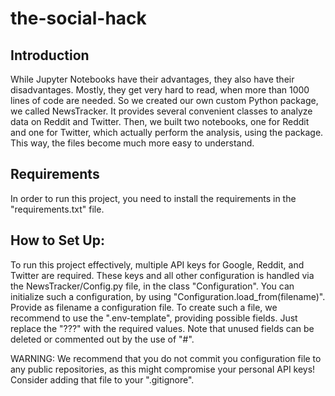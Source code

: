 # the-social-hack

## Introduction

While Jupyter Notebooks have their advantages, they also have their disadvantages. Mostly, they get very hard to read, when more than 1000 lines of code are needed. So we created our own custom Python package, we called NewsTracker. It provides several convenient classes to analyze data on Reddit and Twitter. Then, we built two notebooks, one for Reddit and one for Twitter, which actually perform the analysis, using the package. This way, the files become much more easy to understand.

## Requirements

In order to run this project, you need to install the requirements in the "requirements.txt" file.

## How to Set Up:

To run this project effectively, multiple API keys for Google, Reddit, and Twitter are required. These keys and all other configuration is handled via the NewsTracker/Config.py file, in the class "Configuration". You can initialize such a configuration, by using "Configuration.load_from(filename)". Provide as filename a configuration file. To create such a file, we recommend to use the ".env-template", providing possible fields. Just replace the "???" with the required values. Note that unused fields can be deleted or commented out by the use of "#".

WARNING: We recommend that you do not commit you configuration file to any public repositories, as this might compromise your personal API keys! Consider adding that file to your ".gitignore".